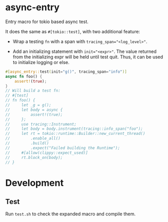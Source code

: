 # async-entry

Entry macro for tokio based async test.

It does the same as `#[tokio::test]`, with two additional feature:

- Wrap a testing `fn` with a span with `tracing_span="<log_level>"`.

- Add an initializing statement with `init="<expr>"`.
  The value returned from the initializing expr will be held until test quit.
  Thus, it can be used to initialize logging or else.


```rust
#[async_entry::test(init="g()", tracing_span="info")]
async fn foo() {
    assert!(true);
}
// Will build a test fn:
// #[test]
// fn foo() {
//     let _g = g();
//     let body = async {
//         assert!(true);
//     };
//     use tracing::Instrument;
//     let body = body.instrument(tracing::info_span("foo");
//     let rt = tokio::runtime::Builder::new_current_thread()
//         .enable_all()
//         .build()
//         .expect("Failed building the Runtime");
//     #[allow(clippy::expect_used)]
//     rt.block_on(body);
// }
```

# Development

## Test

Run `test.sh` to check the expanded macro and compile them.